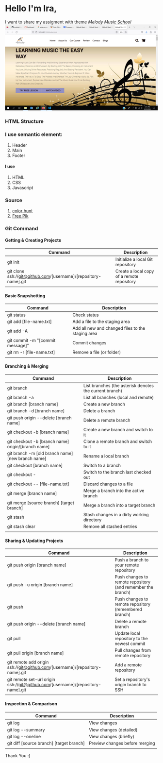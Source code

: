 # Hello I'm Ira,
I want to share my assigment with theme *Melody Music School*
![image](image.png)

### HTML Structure
### I use semantic element:
1. Header
2. Main
3. Footer

#### I use
1. HTML
2. CSS
3. Javascript

### Source
1. [color hunt](https://colorhunt.co/)
2. [Free Pik](https://www.freepik.com)


### Git Command
#### Getting & Creating Projects
|Command                                                         |	Description                                 |
|-----------                                                     |----------                                    |
|git init                                                        |	Initialize a local Git repository           |
|git clone ssh://git@github.com/[username]/[repository-name].git |	Create a local copy of a remote repository  |
|                                                                |                                              |

#### Basic Snapshotting
|Command 	                                                    |Description                                      | 
|-------------------------------------------------------------- |----------                                       |
|git status 	                                                |Check status                                     |
|git add [file-name.txt] 	                                    |Add a file to the staging area                   |
|git add -A 	                                                |Add all new and changed files to the staging area|
|git commit -m "[commit message]" 	                            |Commit changes                                   |
|git rm -r [file-name.txt] 	                                    |Remove a file (or folder)                        |
|                                                               |                                       |

#### Branching & Merging
|Command 	                        |Description                                             |
|-----------------------------------|----------                                              |
|git branch 	                    |List branches (the asterisk denotes the current branch) |
|git branch -a 	                    |List all branches (local and remote)                    |
|git branch [branch name] 	        |Create a new branch                                     |
|git branch -d [branch name] 	    |Delete a branch                                         |
|git push origin --delete [branch name] |Delete a remote branch                              |
|git checkout -b [branch name] 	    |Create a new branch and switch to it                    |
|git checkout -b [branch name] origin/[branch name] | Clone a remote branch and switch to it |
|git branch -m [old branch name] [new branch name] |Rename a local branch                    |
|git checkout [branch name] 	    |Switch to a branch                                      |
|git checkout - 	                |Switch to the branch last checked out                   |
|git checkout -- [file-name.txt] 	|Discard changes to a file                               |
|git merge [branch name] 	        |Merge a branch into the active branch                   |
|git merge [source branch] [target branch] |Merge a branch into a target branch              |
|git stash 	                        |Stash changes in a dirty working directory              |
|git stash clear 	                |Remove all stashed entries
|                                   |                                                        |

#### Sharing & Updating Projects
|Command 	                                                    |Description                                      |
|-------------------------------------------------------------- |----------                                       |
|git push origin [branch name] 	                                |Push a branch to your remote repository          |
|git push -u origin [branch name] 	                            |Push changes to remote repository (and remember the branch)|
|git push 	                                                    |Push changes to remote repository (remembered branch)|
|git push origin --delete [branch name] 	                    |Delete a remote branch                           |
|git pull 	                                                    |Update local repository to the newest commit     |
|git pull origin [branch name] 	                                |Pull changes from remote repository              |
|git remote add origin ssh://git@github.com/[username]/[repository-name].git 	|Add a remote repository          |
|git remote set-url origin ssh://git@github.com/[username]/[repository-name].git    |Set a repository's origin branch to SSH|
|                                                                |                                                 |

#### Inspection & Comparison
|Command 	                                                    |Description                                      |
|-------------------------------------------------------------- |----------                                       |
|git log 	                                                    |View changes                                     |
|git log --summary 	                                            |View changes (detailed)                          |
|git log --oneline 	                                            |View changes (briefly)                                                       |
|git diff [source branch] [target branch] 	                    |Preview changes before merging                   |
|                                                               |                                                 |

Thank You :)
